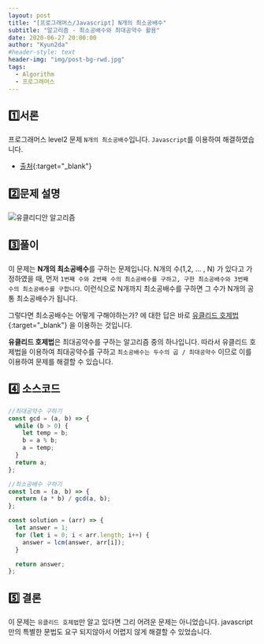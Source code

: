 ```yaml
---
layout: post
title: "[프로그래머스/Javascript] N개의 최소공배수"
subtitle: "알고리즘 - 최소공배수와 최대공약수 활용"
date: 2020-06-27 20:00:00
author: "Kyun2da"
#header-style: text
header-img: "img/post-bg-rwd.jpg"
tags:
  - Algorithm
  - 프로그래머스
---
```


## 1️⃣서론

프로그래머스 level2 문제 `N개의 최소공배수`입니다.
`Javascript`를 이용하여 해결하였습니다.

- [출처](https://programmers.co.kr/learn/courses/30/lessons/12953){:target="\_blank"}

## 2️⃣문제 설명

![유클리디안 알고리즘](/img/algorithm/EuclideanAlgorithm.png)

## 3️⃣풀이

이 문제는 **N개의 최소공배수**를 구하는 문제입니다. N개의 수(1,2, ... , N) 가 있다고 가정하였을 때, 먼저 `1번째 수와 2번째 수의 최소공배수를 구하고, 구한 최소공배수와 3번째 수의 최소공배수를 구합니다`. 이런식으로 N개까지 최소공배수를 구하면 그 수가 N개의 공통 최소공배수가 됩니다.

그렇다면 최소공배수는 어떻게 구해야하는가? 에 대한 답은 바로 [유클리드 호제법](https://ko.wikipedia.org/wiki/%EC%9C%A0%ED%81%B4%EB%A6%AC%EB%93%9C_%ED%98%B8%EC%A0%9C%EB%B2%95){:target="\_blank"} 을 이용하는 것입니다.

**유클리드 호제법**은 최대공약수를 구하는 알고리즘 중의 하나입니다.
따라서 유클리드 호제법을 이용하여 최대공약수를 구하고 `최소공배수는 두수의 곱 / 최대공약수` 이므로 이를 이용하여 문제를 해결할 수 있습니다. 

## 4️⃣ 소스코드

```js
//최대공약수 구하기
const gcd = (a, b) => {
  while (b > 0) {
    let temp = b;
    b = a % b;
    a = temp;
  }
  return a;
};

//최소공배수 구하기
const lcm = (a, b) => {
  return (a * b) / gcd(a, b);
};

const solution = (arr) => {
  let answer = 1;
  for (let i = 0; i < arr.length; i++) {
    answer = lcm(answer, arr[i]);
  }

  return answer;
};

```

## 5️⃣ 결론

이 문제는 `유클리드 호제법`만 알고 있다면 그리 어려운 문제는 아니었습니다. javascript만의 특별한 문법도 요구 되지않아서 어렵지 않게 해결할 수 있었습니다. 